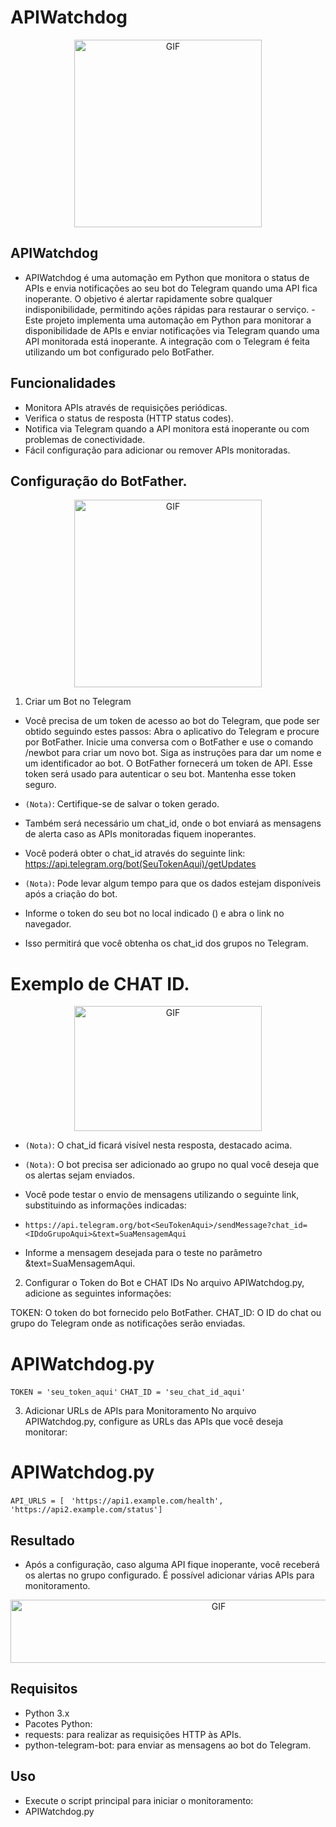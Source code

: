 # APIWatchdog

<p align="center">
  <img src="https://i.imgur.com/U7Lgfls.png" alt="GIF" width="300" height="300">
</p>

## APIWatchdog

- APIWatchdog é uma automação em Python que monitora o status de APIs e envia notificações ao seu bot do Telegram quando uma API fica inoperante. O objetivo é alertar rapidamente sobre qualquer indisponibilidade, permitindo ações rápidas para restaurar o serviço.
-Este projeto implementa uma automação em Python para monitorar a disponibilidade de APIs e enviar notificações via Telegram quando uma API monitorada está inoperante. A integração com o Telegram é feita utilizando um bot configurado pelo BotFather.

## Funcionalidades

- Monitora APIs através de requisições periódicas.
- Verifica o status de resposta (HTTP status codes).
- Notifica via Telegram quando a API monitora está inoperante ou com problemas de conectividade.
- Fácil configuração para adicionar ou remover APIs monitoradas.

## Configuração do BotFather.

<p align="center">
  <img src="https://i.imgur.com/cTozo6e.png" alt="GIF" width="300" height="300">
</p>


1. Criar um Bot no Telegram
- Você precisa de um token de acesso ao bot do Telegram, que pode ser obtido seguindo estes passos:
Abra o aplicativo do Telegram e procure por BotFather.
Inicie uma conversa com o BotFather e use o comando /newbot para criar um novo bot.
Siga as instruções para dar um nome e um identificador ao bot.
O BotFather fornecerá um token de API. Esse token será usado para autenticar o seu bot. Mantenha esse token seguro.

- `(Nota)`: Certifique-se de salvar o token gerado.

- Também será necessário um chat_id, onde o bot enviará as mensagens de alerta caso as APIs monitoradas fiquem inoperantes.

- Você poderá obter o chat_id através do seguinte link: https://api.telegram.org/bot(SeuTokenAqui)/getUpdates

- `(Nota)`: Pode levar algum tempo para que os dados estejam disponíveis após a criação do bot.

- Informe o token do seu bot no local indicado (<SeuTokenAqui>) e abra o link no navegador.

- Isso permitirá que você obtenha os chat_id dos grupos no Telegram.

# Exemplo de CHAT ID.

<p align="center">
  <img src="https://i.imgur.com/MiY6dEU.png" alt="GIF" width="300" height="200">
</p>

- `(Nota)`: O chat_id ficará visível nesta resposta, destacado acima.

- `(Nota)`: O bot precisa ser adicionado ao grupo no qual você deseja que os alertas sejam enviados.

- Você pode testar o envio de mensagens utilizando o seguinte link, substituindo as informações indicadas:

- `https://api.telegram.org/bot<SeuTokenAqui>/sendMessage?chat_id=<IDdoGrupoAqui>&text=SuaMensagemAqui`

- Informe a mensagem desejada para o teste no parâmetro &text=SuaMensagemAqui.


2. Configurar o Token do Bot e CHAT IDs
No arquivo APIWatchdog.py, adicione as seguintes informações:

TOKEN: O token do bot fornecido pelo BotFather.
CHAT_ID: O ID do chat ou grupo do Telegram onde as notificações serão enviadas.

# APIWatchdog.py

`TOKEN = 'seu_token_aqui'`
`CHAT_ID = 'seu_chat_id_aqui'`

3. Adicionar URLs de APIs para Monitoramento
No arquivo APIWatchdog.py, configure as URLs das APIs que você deseja monitorar:

# APIWatchdog.py

`API_URLS = [`
   ` 'https://api1.example.com/health',`
   ` 'https://api2.example.com/status']`


## Resultado

 - Após a configuração, caso alguma API fique inoperante, você receberá os alertas no grupo configurado. É possível adicionar várias APIs para monitoramento.

 <p align="center">
  <img src="https://i.imgur.com/qVAI17Y.png" alt="GIF" width="650" height="101">
</p>


## Requisitos

- Python 3.x
- Pacotes Python:
- requests: para realizar as requisições HTTP às APIs.
- python-telegram-bot: para enviar as mensagens ao bot do Telegram.

## Uso

- Execute o script principal para iniciar o monitoramento:
- APIWatchdog.py
